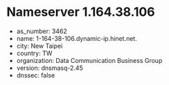 # Nameserver 1.164.38.106

* as_number: 3462
* name: 1-164-38-106.dynamic-ip.hinet.net.
* city: New Taipei
* country: TW
* organization: Data Communication Business Group
* version: dnsmasq-2.45
* dnssec: false
